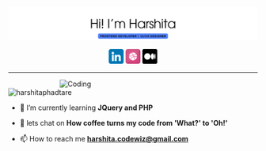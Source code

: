 <img src="./images/name.png">
<p align="center">
    <a href="https://www.linkedin.com/in/harshitaphadtare/" ><img width="30" height="30" src="./images/linkedin.png" alt="linkedin logo"></a>
    <a href="https://dribbble.com/vividora?onboarding=true&designer=true"  ><img width="30" height="30" src="./images/dribble.png" alt="dribble logo"></a>
    <a href="https://medium.com/@hphadtare02" ><img width="30" height="30" src="./images/medium.png" alt="medium logo"></a>
</p>
<hr>
<img align="right" alt="Coding" width="400" src="https://user-images.githubusercontent.com/59734313/157189039-c09b3e38-9f42-42c0-ab54-14f1574190a7.gif">
<p align="left"> <img src="https://komarev.com/ghpvc/?username=harshitaphadtare&label=Profile%20views&color=0e75b6&style=flat" alt="harshitaphadtare" /> </p>

- 🌱 I’m currently learning **JQuery and PHP**

- 💬 lets chat on **How coffee turns my code from 'What?' to 'Oh!'**

- 📫 How to reach me **harshita.codewiz@gmail.com**




